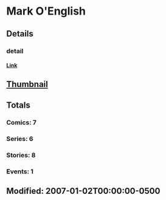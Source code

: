 # Mark  O'English 
## Details
### detail
#### [Link](http://marvel.com/comics/creators/9053/mark_oenglish?utm_campaign=apiRef&utm_source=225578a89fc76f3d20fbffda5d17a88d)
## [Thumbnail](http://i.annihil.us/u/prod/marvel/i/mg/b/40/image_not_available.jpg)
## Totals
### Comics: 7
### Series: 6
### Stories: 8
### Events: 1
## Modified: 2007-01-02T00:00:00-0500